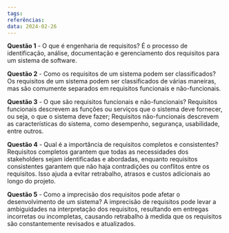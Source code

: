 ```yaml
---
tags: 
referências: 
data: 2024-02-26
---
```

**Questão 1** - O que é engenharia de requisitos?
	É o processo de identificação, análise, documentação e gerenciamento dos requisitos para um sistema de software.

**Questão 2** - Como os requisitos de um sistema podem ser classificados?
	Os requisitos de um sistema podem ser classificados de várias maneiras, mas são comumente separados em requisitos funcionais e não-funcionais.

**Questão 3** - O que são requisitos funcionais e não-funcionais?
	Requisitos funcionais descrevem as funções ou serviços que o sistema deve fornecer, ou seja, o que o sistema deve fazer; Requisitos não-funcionais descrevem as características do sistema, como desempenho, segurança, usabilidade, entre outros.

**Questão 4** - Qual é a importância de requisitos completos e consistentes?
	Requisitos completos garantem que todas as necessidades dos stakeholders sejam identificadas e abordadas, enquanto requisitos consistentes garantem que não haja contradições ou conflitos entre os requisitos. Isso ajuda a evitar retrabalho, atrasos e custos adicionais ao longo do projeto.

**Questão 5** - Como a imprecisão dos requisitos pode afetar o desenvolvimento de um
sistema?
	A imprecisão de requisitos pode levar a ambiguidades na interpretação dos requisitos, resultando em entregas incorretas ou incompletas, causando retrabalho à medida que os requisitos são constantemente revisados e atualizados.
